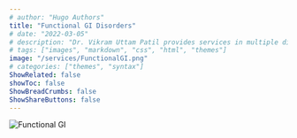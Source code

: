 ```yaml
---
# author: "Hugo Authors"
title: "Functional GI Disorders"
# date: "2022-03-05"
# description: "Dr. Vikram Uttam Patil provides services in multiple disorders"
# tags: ["images", "markdown", "css", "html", "themes"]
image: "/services/FunctionalGI.png"
# categories: ["themes", "syntax"]
ShowRelated: false
showToc: false
ShowBreadCrumbs: false
ShowShareButtons: false
---
```


![Functional GI](/services/FunctionalGI.png)
